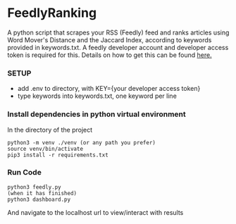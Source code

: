 # FeedlyRanking
A python script that scrapes your RSS (Feedly) feed and ranks articles using Word Mover's Distance and the Jaccard Index, according to keywords provided in keywords.txt. A feedly developer account and developer access token is required for this. Details on how to get this can be found [here.](https://developer.feedly.com/v3/developer/)

### SETUP
- add .env to directory, with KEY={your developer access token}
- type keywords into keywords.txt, one keyword per line
### Install dependencies in python virtual environment
In the directory of the project
```
python3 -m venv ./venv (or any path you prefer)
source venv/bin/activate
pip3 install -r requirements.txt
```
### Run Code
```
python3 feedly.py
(when it has finished)
python3 dashboard.py
```
And navigate to the localhost url to view/interact with results
